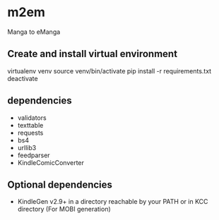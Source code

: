 # m2em
Manga to eManga

## Create and install virtual environment
virtualenv venv
source venv/bin/activate
pip install -r requirements.txt
deactivate

## dependencies
* validators
* texttable
* requests
* bs4
* urllib3
* feedparser
* KindleComicConverter


## Optional dependencies
* KindleGen v2.9+ in a directory reachable by your PATH or in KCC directory (For MOBI generation)